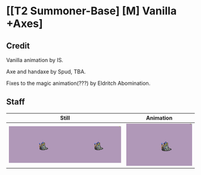 # [\[T2 Summoner-Base\] \[M\] Vanilla +Axes]

## Credit

Vanilla animation by IS.

Axe and handaxe by Spud, TBA.

Fixes to the magic animation(???) by Eldritch Abomination.
	
## Staff

| Still | Animation |
| :---: | :-------: |
| ![Staff still](./Staff_000.png) | ![Staff animation](./Staff.gif) |
